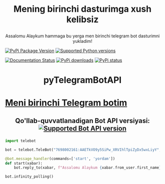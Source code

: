 <h1><p align="center">Mening birinchi dasturimga xush kelibsiz </p></h1>
<p align="center">Assalomu Alaykum hammaga bu yerga men birinchi telegram bot dasturimni yukladim!</p>

[![PyPi Package Version](https://img.shields.io/pypi/v/pyTelegramBotAPI.svg)](https://pypi.python.org/pypi/pyTelegramBotAPI)
[![Supported Python versions](https://img.shields.io/pypi/pyversions/pyTelegramBotAPI.svg)](https://pypi.python.org/pypi/pyTelegramBotAPI)

[![Documentation Status](https://readthedocs.org/projects/pytba/badge/?version=latest)](https://pytba.readthedocs.io/en/latest/?badge=latest)
[![PyPi downloads](https://img.shields.io/pypi/dm/pyTelegramBotAPI.svg)](https://pypi.org/project/pyTelegramBotAPI/)
[![PyPi status](https://img.shields.io/pypi/status/pytelegrambotapi.svg?style=flat-square)](https://pypi.python.org/pypi/pytelegrambotapi)

# <p align="center">pyTelegramBotAPI
<h1><a href="https://t.me/Matematikauniversalbot?start=true">Meni birinchi Telegram botim</a></h1>

## <p align="center">Qo'llab-quvvatlanadigan Bot API versiyasi: <a href="https://core.telegram.org/bots/api#august-14-2024"><img src="https://img.shields.io/badge/Bot%20API-7.9-blue?logo=telegram" alt="Supported Bot API version"></a>

```python
import telebot

bot = telebot.TeleBot("7698002161:AAETkVO9y5SiPw_XRVIhlTpiZyDx5wxLiyY", parse_mode=None)# @BotFather dan olingan bot tokeni

@bot.message_handler(commands=['start', 'yordam'])
def start(xabar):
    bot.reply_to(xabar, f"Assalomu Alaykum {xabar.from_user.first_name}")

bot.infinity_polling()
```



